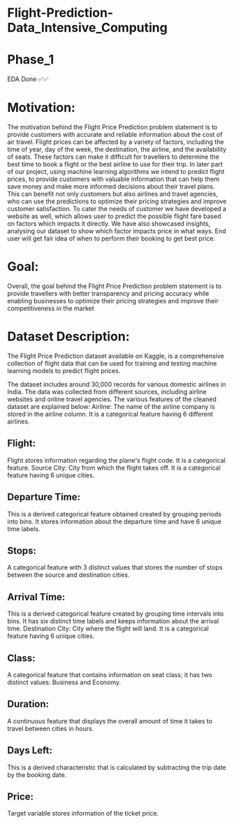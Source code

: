 # Flight-Prediction-Data_Intensive_Computing 
# Phase_1
EDA Done ✅✅


# Motivation: 
The motivation behind the Flight Price Prediction problem statement is to provide 
customers with accurate and reliable information about the cost of air travel. Flight prices 
can be affected by a variety of factors, including the time of year, day of the week, the 
destination, the airline, and the availability of seats. These factors can make it difficult for 
travellers to determine the best time to book a flight or the best airline to use for their trip. 
In later part of our project, using machine learning algorithms we intend to predict flight 
prices, to provide customers with valuable information that can help them save money and 
make more informed decisions about their travel plans. This can benefit not only customers 
but also airlines and travel agencies, who can use the predictions to optimize their pricing 
strategies and improve customer satisfaction. To cater the needs of customer we have 
developed a website as well, which allows user to predict the possible flight fare based on
factors which impacts it directly. We have also showcased insights, analysing our dataset to 
show which factor impacts price in what ways. End user will get fair idea of when to perform 
their booking to get best price.


# Goal: 
Overall, the goal behind the Flight Price Prediction problem statement is to provide 
travellers with better transparency and pricing accuracy while enabling businesses to 
optimize their pricing strategies and improve their competitiveness in the market


# Dataset Description: 

The Flight Price Prediction dataset available on Kaggle, is a comprehensive collection of 
flight data that can be used for training and testing machine learning models to predict 
flight prices.

The dataset includes around 30,000 records for various domestic airlines in India. The data 
was collected from different sources, including airline websites and online travel agencies. 
The various features of the cleaned dataset are explained below: 
Airline: The name of the airline company is stored in the airline column. It is a categorical 
feature having 6 different airlines.

## Flight: 
Flight stores information regarding the plane's flight code. It is a categorical feature.
Source City: City from which the flight takes off. It is a categorical feature having 6 unique 
cities.

## Departure Time: 
This is a derived categorical feature obtained created by grouping periods into bins. It stores information about the departure time and have 6 unique time 
labels.

## Stops: 
A categorical feature with 3 distinct values that stores the number of stops between 
the source and destination cities.

## Arrival Time: 
This is a derived categorical feature created by grouping time intervals into 
bins. It has six distinct time labels and keeps information about the arrival time.
Destination City: City where the flight will land. It is a categorical feature having 6 unique 
cities.

## Class: 
A categorical feature that contains information on seat class; it has two distinct 
values: Business and Economy.

## Duration: 
A continuous feature that displays the overall amount of time it takes to travel 
between cities in hours.

## Days Left: 
This is a derived characteristic that is calculated by subtracting the trip date by 
the booking date.

## Price: 
Target variable stores information of the ticket price.

